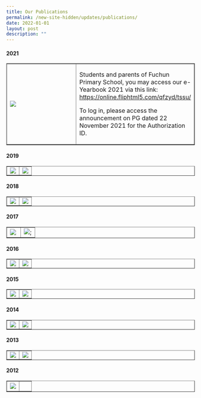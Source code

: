 ```yaml
---
title: Our Publications
permalink: /new-site-hidden/updates/publications/
date: 2022-01-01
layout: post
description: ""
---
```

<h4><strong>2021</strong></h4>
<table style="border-collapse: collapse; width: 100%;" border="1">
<tbody>
<tr>
<td style="width: 50%;"><img src="/images/p1.jpeg"></td>
<td style="width: 50%;"><p>Students and parents of Fuchun Primary School, you may access our e-Yearbook 2021 via this link: <a href="https://online.fliphtml5.com/qfzyd/tssu/">https://online.fliphtml5.com/qfzyd/tssu/</a></p>
<p>To log in, please access the announcement on PG dated 22 November 2021 for the Authorization ID.</p></td>
</tr>
</tbody>
</table>
<h4><strong>2019</strong></h4>
<table style="border-collapse: collapse; width: 100%;" border="1">
<tbody>
<tr>
<td style="width: 50%;"><img src="/images/p2.png"></td>
<td style="width: 50%;"><img src="/images/p3.png"></td>
</tr>
</tbody>
</table>
<h4><strong>2018</strong></h4>
<table style="border-collapse: collapse; width: 100%;" border="1">
<tbody>
<tr>
<td style="width: 50%;"><img src="/images/p4.png"></td>
<td style="width: 50%;"><img src="/images/p5.png"></td>
</tr>
</tbody>
</table>
<h4><strong>2017</strong></h4>
<table style="border-collapse: collapse; width: 100%;" border="1">
<tbody>
<tr>
<td style="width: 50%;"><img src="/images/p6.png"></td>
<td style="width: 50%;"><img src="/images/p7.png">;</td>
</tr>
</tbody>
</table>
<h4><strong>2016</strong></h4>
<table style="border-collapse: collapse; width: 100%;" border="1">
<tbody>
<tr>
<td style="width: 50%;"><img src="/images/p8.png"></td>
<td style="width: 50%;"><img src="/images/p9.png"></td>
</tr>
</tbody>
</table>
<h4><strong>2015</strong></h4>
<table style="border-collapse: collapse; width: 100%;" border="1">
<tbody>
<tr>
<td style="width: 50%;"><img src="/images/p10.png"></td>
<td style="width: 50%;"><img src="/images/p11.png"></td>
</tr>
</tbody>
</table>
<h4><strong>2014</strong></h4>
<table style="border-collapse: collapse; width: 100%;" border="1">
<tbody>
<tr>
<td style="width: 50%;"><img src="/images/p12.png"></td>
<td style="width: 50%;"><img src="/images/p13.png"></td>
</tr>
</tbody>
</table>
<h4><strong>2013</strong></h4>
<table style="border-collapse: collapse; width: 100%;" border="1">
<tbody>
<tr>
<td style="width: 50%;"><img src="/images/p14.png"></td>
<td style="width: 50%;"><img src="/images/p15.png"></td>
</tr>
</tbody>
</table>
<h4><strong>2012</strong></h4>
<table style="border-collapse: collapse; width: 100%;" border="1">
<tbody>
<tr>
<td style="width: 50%;"><img src="/images/p16.png"></td>
<td style="width: 50%;">&nbsp;</td>
</tr>
</tbody>
</table>